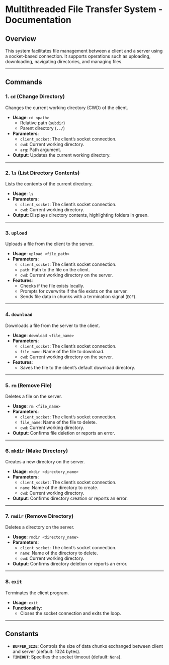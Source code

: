 
# Multithreaded File Transfer System - Documentation

## **Overview**

This system facilitates file management between a client and a server using a socket-based connection. It supports operations such as uploading, downloading, navigating directories, and managing files.

---

## **Commands**

### **1. `cd` (Change Directory)**
Changes the current working directory (CWD) of the client.
- **Usage**: `cd <path>`
  - Relative path (`subdir`)
  - Parent directory (`../`)
- **Parameters**:
  - `client_socket`: The client’s socket connection.
  - `cwd`: Current working directory.
  - `arg`: Path argument.
- **Output**: Updates the current working directory.

---

### **2. `ls` (List Directory Contents)**
Lists the contents of the current directory.
- **Usage**: `ls`
- **Parameters**:
  - `client_socket`: The client’s socket connection.
  - `cwd`: Current working directory.
- **Output**: Displays directory contents, highlighting folders in green.

---

### **3. `upload`**
Uploads a file from the client to the server.
- **Usage**: `upload <file_path>`
- **Parameters**:
  - `client_socket`: The client’s socket connection.
  - `path`: Path to the file on the client.
  - `cwd`: Current working directory on the server.
- **Features**:
  - Checks if the file exists locally.
  - Prompts for overwrite if the file exists on the server.
  - Sends file data in chunks with a termination signal (`EOF`).

---

### **4. `download`**
Downloads a file from the server to the client.
- **Usage**: `download <file_name>`
- **Parameters**:
  - `client_socket`: The client’s socket connection.
  - `file_name`: Name of the file to download.
  - `cwd`: Current working directory on the server.
- **Features**:
  - Saves the file to the client’s default download directory.

---

### **5. `rm` (Remove File)**
Deletes a file on the server.
- **Usage**: `rm <file_name>`
- **Parameters**:
  - `client_socket`: The client’s socket connection.
  - `file_name`: Name of the file to delete.
  - `cwd`: Current working directory.
- **Output**: Confirms file deletion or reports an error.

---

### **6. `mkdir` (Make Directory)**
Creates a new directory on the server.
- **Usage**: `mkdir <directory_name>`
- **Parameters**:
  - `client_socket`: The client’s socket connection.
  - `name`: Name of the directory to create.
  - `cwd`: Current working directory.
- **Output**: Confirms directory creation or reports an error.

---

### **7. `rmdir` (Remove Directory)**
Deletes a directory on the server.
- **Usage**: `rmdir <directory_name>`
- **Parameters**:
  - `client_socket`: The client’s socket connection.
  - `name`: Name of the directory to delete.
  - `cwd`: Current working directory.
- **Output**: Confirms directory deletion or reports an error.

---

### **8. `exit`**
Terminates the client program.
- **Usage**: `exit`
- **Functionality**:
  - Closes the socket connection and exits the loop.

---


## **Constants**

- **`BUFFER_SIZE`**: Controls the size of data chunks exchanged between client and server (default: 1024 bytes).
- **`TIMEOUT`**: Specifies the socket timeout (default: `None`).
